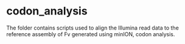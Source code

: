 # codon_analysis
The folder contains scripts used to align the Illumina read data to the reference assembly of Fv generated using minION, codon analysis.


